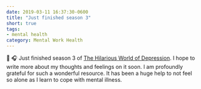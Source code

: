 ```yaml
---
date: 2019-03-11 16:37:30-0600
title: "Just finished season 3"
short: true
tags:
- mental health
category: Mental Work Health
---
```


💮 🎧 Just finished season 3 of [The Hilarious World of Depression](http://hilariousworld.org). I hope to write more about my thoughts and feelings on it soon. I am profoundly grateful for such a wonderful resource. It has been a huge help to not feel so alone as I learn to cope with mental illness.